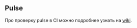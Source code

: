 ## Pulse

Про проверку pulse в CI можно подробнее узнать на [wiki](https://wiki.yandex-team.ru/velocity/serp/pulse/?from=%2Fsearch-interfaces%2Fvelocity%2Fpulse%2F).
